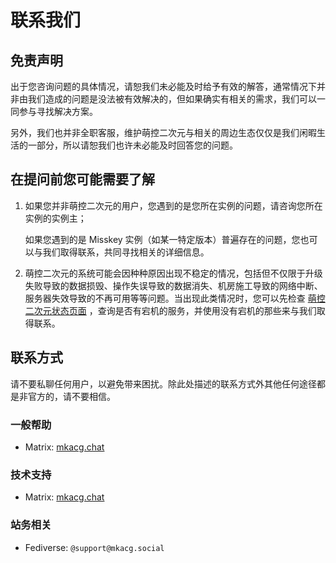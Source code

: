 # 联系我们

## 免责声明

出于您咨询问题的具体情况，请恕我们未必能及时给予有效的解答，通常情况下并非由我们造成的问题是没法被有效解决的，但如果确实有相关的需求，我们可以一同参与寻找解决方案。

另外，我们也并非全职客服，维护萌控二次元与相关的周边生态仅仅是我们闲暇生活的一部分，所以请恕我们也许未必能及时回答您的问题。

## 在提问前您可能需要了解

1. 如果您并非萌控二次元的用户，您遇到的是您所在实例的问题，请咨询您所在实例的实例主；

   如果您遇到的是 Misskey 实例（如某一特定版本）普遍存在的问题，您也可以与我们取得联系，共同寻找相关的详细信息。

2. 萌控二次元的系统可能会因种种原因出现不稳定的情况，包括但不仅限于升级失败导致的数据损毁、操作失误导致的数据消失、机房施工导致的网络中断、服务器失效导致的不再可用等等问题。当出现此类情况时，您可以先检查 [萌控二次元状态页面](https://status.mkacg.social) ，查询是否有宕机的服务，并使用没有宕机的那些来与我们取得联系。

## 联系方式

请不要私聊任何用户，以避免带来困扰。除此处描述的联系方式外其他任何途径都是非官方的，请不要相信。

### 一般帮助

- Matrix: [mkacg.chat](https://matrix.to/#/#lxz:mkacg.chat)

### 技术支持

- Matrix: [mkacg.chat](https://matrix.to/#/#lxz:mkacg.chat)

### 站务相关

- Fediverse: `@support@mkacg.social`
